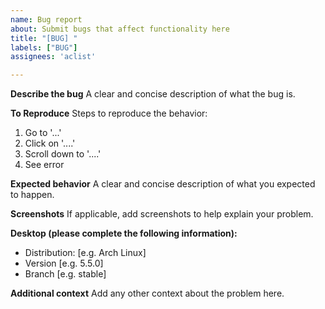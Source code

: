 ```yaml
---
name: Bug report
about: Submit bugs that affect functionality here
title: "[BUG] "
labels: ["BUG"]
assignees: 'aclist'

---
```


**Describe the bug**
A clear and concise description of what the bug is.

**To Reproduce**
Steps to reproduce the behavior:
1. Go to '...'
2. Click on '....'
3. Scroll down to '....'
4. See error

**Expected behavior**
A clear and concise description of what you expected to happen.

**Screenshots**
If applicable, add screenshots to help explain your problem.

**Desktop (please complete the following information):**
 - Distribution: [e.g. Arch Linux]
- Version [e.g. 5.5.0]
- Branch [e.g. stable]

**Additional context**
Add any other context about the problem here.
